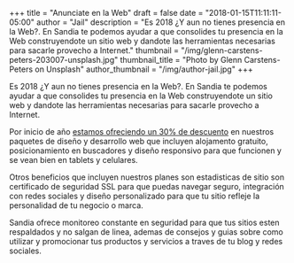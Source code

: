 +++
title = "Anunciate en la Web"
draft = false
date = "2018-01-15T11:11:11-05:00"
author = "Jail"
description = "Es 2018 ¿Y aun no tienes presencia en la Web?. En Sandia te podemos ayudar a que consolides tu presencia en la Web construyendote un sitio web y dandote las herramientas necesarias para sacarle provecho a Internet."
thumbnail = "/img/glenn-carstens-peters-203007-unsplash.jpg"
thumbnail_title = "Photo by Glenn Carstens-Peters on Unsplash"
author_thumbnail = "/img/author-jail.jpg"
+++

Es 2018 ¿Y aun no tienes presencia en la Web?. En Sandia te podemos ayudar a que consolides tu presencia en la Web construyendote un sitio web y dandote las herramientas necesarias para sacarle provecho a Internet.

Por inicio de año [estamos ofreciendo un 30% de descuento](/servicios) en nuestros paquetes de diseño y desarrollo web que incluyen alojamento gratuito, posicionamiento en buscadores y diseño responsivo para que funcionen y se vean bien en tablets y celulares.

Otros beneficios que incluyen nuestros planes son estadisticas de sitio son certificado de seguridad SSL para que puedas navegar seguro, integración con redes sociales y diseño personalizado para que tu sitio refleje la personalidad de tu negocio o marca.

Sandia ofrece monitoreo constante en seguridad para que tus sitios esten respaldados y no salgan de linea, ademas de consejos y guias sobre como utilizar y promocionar tus productos y servicios a traves de tu blog y redes sociales.
